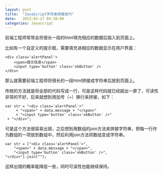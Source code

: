 ```yaml
---
layout: post
title:  "JavaScript字符串拼接技巧"
date:   2013-03-27 04:38:00
categories: Javascript
---
```

前端工程师常常会将很长一段的html填充相应的数据后插入到页面上。

比如有一个自定义的提示框，需要填充进相应的数据显示在用户界面：
  
    <div class='alertPanel'>
        <span>提示信息</span>
        <input type='button' class='okButton' />
    </div>

那么就需要前端工程师将很长的一段html拼接成字符串后放到页面上。

传统的方法就是将全部的代码写成一行，可是这样代码就已经超出一屏了，可读性非常的不好，后来就想到用加号（+）换行来拼接，如下：
  
    var str = "<div class='alertPanel'>"  
         + "<span>" + data.message + "</span>"
         + "<input type='button' class='okButton' />"
     + "</div>";

可是这个方法很容易出错，之后想到用数组的join方法来拼接字符串，把每一行作为数组的一项放到数组中，然后利用join方法将数组变成字符串。

  
    var str = ["<div class='alertPanel'>",  
        "<span>" + data.message + "</span>",
        "<input type='button' class='okButton' />",
    "</div>"].join("");

这样出错的概率能降低一些，同时可读性也能继续保持。